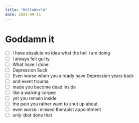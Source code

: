 ```yaml
---
title: "HelloWorld"
date: 2023-09-11
---
```


# Goddamn it
- [ ] I have absalute no idea what the hell i am doing
- [ ] I always felt guilty
- [ ] What have I done
- [ ] Depression Suck
- [ ] Even worse when you already have Depression years back
- [ ] and event trauma
- [ ] made you become dead inside
- [ ] like a walking corpse
- [ ] yet you remain inside
- [ ] the pain you rather want to shut up about
- [ ] even worse i missed therapist appointment
- [ ] only idiot done that

